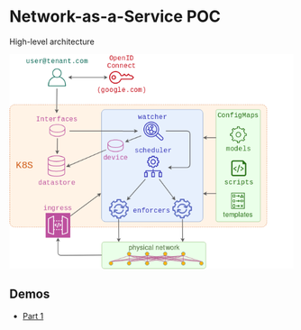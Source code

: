 # Network-as-a-Service POC

High-level architecture

![](./img/naas.png)


## Demos

* [Part 1](https://github.com/networkop/network-as-a-service/tree/part-1)
